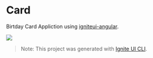 # Card

Birtday Card Appliction using [igniteui-angular](https://github.com/IgniteUI/igniteui-angular).

![](card.gif)

>Note: This project was generated with [Ignite UI CLI](https://github.com/IgniteUI/igniteui-cli).
